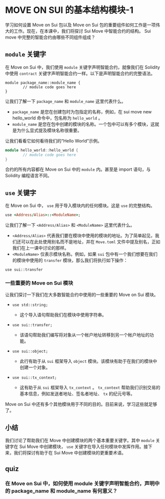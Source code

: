 # MOVE ON SUI 的基本结构模块-1

学习如何设置 Move on Sui 包以及 Move on Sui 包的重要组件如何工作是一项伟大的工作。现在，在本课中，我们将探讨 Sui Move 中智能合约的结构。 Sui move 中完整的智能合约由哪些不同组件组成？

##  `module` 关键字

在 Move on Sui 中，我们使用 `module` 关键字声明智能合约，就像我们在 Solidity 中使用 `contract` 关键字声明智能合约一样。以下是声明智能合约的完整语法。

```ceylon
module package_name::module_name {
		// module code goes here
}
```

让我们了解一下 `package_name` 和 `module_name` 这里代表什么。

- `package_name` 是您在创建包时为包指定的名称，例如，在 sui move new hello_world 命令中，包名称为 `hello_world` 。
- `module_name` 是您在包中创建的模块的名称。一个包中可以有多个模块，这就是为什么显式提及模块名称很重要。

让我们看看它如何看待我们的“Hello World”示例。

```cpp
module hello_world::hello_world {
		// module code goes here
}
```

合约的所有内容都在 Move on Sui 中的 `module` 内。甚至是 import 语句，与 Solidity 编程语言不同。

##  `use` 关键字

在 Move on Sui 中， `use` 用于导入模块内的任何模块。这是 `use` 的完整结构。

```ruby
use <Address/Alias>::<ModuleName>;
```

让我们了解一下 `<Address/Alias>` 和 `<ModuleName>` 这里代表什么。

- `<Address/Alias>` 代表我们要在模块中使用的模块的地址。为了简单起见，我们还可以在此处使用别名而不是地址，并在 `Move.toml` 文件中提及别名，正如我们在上一课中讨论的那样。
- `<ModuleName>` 仅表示模块名称。例如，如果 `sui` 包中有一个我们想要在我们的模块中使用的 `transfer` 模块，那么我们将执行如下操作：

```arduino
use sui::transfer
```

### 一些重要的 Move on Sui 模块

让我们探讨一下我们在大多数智能合约中使用的一些重要的 Move on Sui 模块。

- ```
  use std::string;
  ```

  - 这个导入语句帮助我们在模块中使用字符串。

- ```
  use sui::transfer;
  ```

  - 该语句帮助我们编写将对象从一个帐户地址转移到另一个帐户地址的功能。

- ```
  use sui::object;
  ```

  - 此行有助于从 `sui` 框架导入 `object` 模块。该模块有助于在我们的模块中创建一个对象。

- ```
  use sui::tx_context;
  ```

  - 这有助于从 `sui` 框架导入 `tx_context` 。 `tx_context` 帮助我们识别交易的基本信息，例如发送者地址、签名者地址、 `tx` 的纪元号等。

Move on Sui 中还有多个其他模块用于不同的目的。目前来说，学习这些就足够了。

## 小结

我们讨论了帮助我们在 Move 中创建模块的两个基本重要关键字。其中 `module` 关键字在 Sui Move 中创建模块， `use` 关键字在导入任何模块中发挥作用。接下来，我们将探讨有助于在 Sui Move 中创建模块的更重要术语。

## quiz

### 在 Move on Sui 中，如何使用 module 关键字声明智能合约，声明中的 package_name 和 module_name 有何意义？